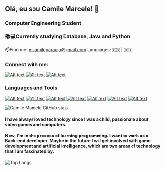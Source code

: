 ## Olá, eu sou Camile Marcele! 👋

### Computer Engineering Student
### 📚💻Currently studying Database, Java and Python 
📫Find me: mcamileparaujo@gmail.com 
Languages:  🇺🇸 | 🇧🇷

### Connect with me:

[![Alt text](image-4.png)](https://www.linkedin.com/in/camile-marcele-b98632290/)
[![Alt text](image-7.png)](https://discord.com)
[![Alt text](image-8.png)](https://www.instagram.com/camii.mcl/)

### Languages and Tools
[![Alt text](image-9.png)](https://www.java.com/pt-BR/)
[![Alt text](image-11.png)](https://www.python.org/)
[![Alt text](image-10.png)](https://netbeans.apache.org/)
[![Alt text](image-12.png)](https://www.jetbrains.com/pt-br/idea/)
[![Alt text](image-14.png)](https://code.visualstudio.com/)
[![Alt text](image-13.png)](https://www.linux.org/)
[![Alt text](image-15.png)](https://git-scm.com/)


![Camile Marcele GitHub stats](https://github-readme-stats.vercel.app/api?username=camimcl&show_icons=true&theme=tokyonight)

#### I have always loved technology since I was a child, passionate about video games and computers.
#### Now, I'm in the process of learning programming. I want to work as a Back-end developer. Maybe in the future I will get involved with game development and artificial intelligence, which are two areas of technology that I am fascinated by.

![Top Langs](https://github-readme-stats.vercel.app/api/top-langs/?username=camimcl&layout=donut)
